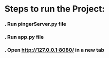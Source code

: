 # Steps to run the Project:
### . Run pingerServer.py file
### . Run app.py file
### . Open http://127.0.0.1:8080/ in a new tab
